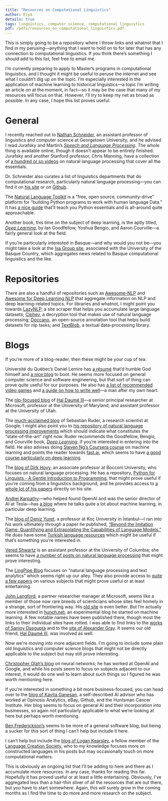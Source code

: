 ```yaml
---
title: "Resources on Computational Linguistics"
author: Elyá
details: true
tags: linguistics, computer science, computational linguistics
pdf: /pdfs/resources_on_computational_linguistics.pdf
---
```


This is simply going to be a repository where I throw links and whatnot that I find in my perusing—anything that I want to hold on to for later that has any connection to computational linguistics. If you think there’s something I should add to this list, feel free to email me.

I’m currently preparing to apply to Master’s programs in computational linguistics, and I thought it might be useful to peruse the internet and see what I couldn’t dig up on the topic. I’m especially interested in the application of machine learning to historical linguistics—a topic I’m writing an article on at the moment, in fact—so it may be the case that many of my resources will focus on that. However, I’ll try to keep my net as broad as possible. In any case, I hope this list proves useful.

# General

I recently reached out to [Nathan Schneider](https://people.cs.georgetown.edu/nschneid/), an assistant professor of linguistics and computer science at Georgetown University, and he advised I read Jurafsky and Martin’s [*Speech and Language Processing*](http://web.stanford.edu/~jurafsky/slp3/). The whole thing is available online, though it doesn’t appear to be entirely finished. Jurafsky and another Stanford professor, Chris Manning, have a collection of [a hundred or so videos](https://www.youtube.com/playlist?list=PLoROMvodv4rOFZnDyrlW3-nI7tMLtmiJZ) on natural language processing that cover all the essentials.

Dr. Schneider also curates a list of linguistics departments that do computational research, particularly natural language processing—you can find it on [his site](https://nschneid.github.io/nlp-in-ling/) or on [Github](https://github.com/nschneid/nlp-in-ling/blob/main/index.md).

The [Natural Language Toolkit](https://www.nltk.org/) is a “free, open source, community-drive” platform for “building Python programs to work with human language Data.” It has [a nice guide](https://www.nltk.org/book/) that’ll teach you Python essentials and is all-around quite approachable.

Another book, this time on the subject of deep learning, is the aptly titled, [*Deep Learning*](https://www.deeplearningbook.org/), by Ian Goodfellow, Yoshua Bengio, and Aaron Courville—a fairly general look at the field.

If you’re particularly interested in Basque—and why would you not be—you might take a look at the [Ixa Group site](https://www.ehu.eus/ehusfera/ixa/), associated with the University of the Basque Country, which aggregates news related to Basque computational linguistics and the like.

# Repositories

There are also a handful of repositories such as [Awesome-NLP](https://github.com/keon/awesome-nlp) and [Awesome for Deep Learning NLP](https://github.com/brianspiering/awesome-dl4nlp) that aggregate information on NLP and deep learning-related topics. For libraries and whatnot, I might point you towards [LazyNLP](https://github.com/chiphuyen/lazynlp), a site scraper that helps you accumulate large language datasets; [Ciphey](https://github.com/Ciphey/Ciphey), a decryption tool that makes use of natural language processing; [Doccano](https://github.com/doccano/doccano), an open-source annotation tool that helps build datasets for nlp tasks; and [TextBlob](https://github.com/sloria/TextBlob), a textual data-processing library.

# Blogs

If you’re more of a blog-reader, then these might be your cup of tea:

Université du Québec’s Daniel Lemire has [a résumé](https://lemire.me/en/) that’d humble God himself and [a nice blog](https://lemire.me/blog/) to boot. He seems more focused on general computer science and software engineering, but that sort of thing can prove quite useful for our purposes. He also has [a list of recommended video games](https://lemire.me/blog/recommended-video-games/) and [a guide on how to write well](https://lemire.me/blog/rules-to-write-a-good-research-paper/)—a man after my own heart.

The [nlp-focused blog](https://nlpers.blogspot.com/) of [Hal Daumé III](http://users.umiacs.umd.edu/~hal/)—a senior principal researcher at Microsoft, professor at the University of Maryland, and assistant professor at the University of Utah.

The [much-acclaimed blog](https://ruder.io/) of Sebastian Ruder, a research scientist at Google; I might also point you to [his repository of natural language processing improvements](https://nlpprogress.com/) which should indicate what constitutes the “state-of-the-art” right now. Ruder recommends the Goodfellow, Bengio, and Courville book, [*Deep Learning*](https://www.deeplearningbook.org/), if you’re interested in entering into the field. He also advises doing [Steven Ng’s Coursera course](https://www.coursera.org/learn/machine-learning) on machine learning and points the reader towards [fast.ai](https://www.fast.ai/), which seems to have [a good course particularly on deep learning](https://course.fast.ai/).

The [blog of Dirk Hovy](http://www.dirkhovy.com/index.php), an associate professor at Bocconi University, who focuses on natural language processing. He has a repository, [Python for Linguists - A Gentle Introduction to Programming](https://github.com/dirkhovy/python_for_linguists), that might prove useful if you’re coming from a linguistics background, and he provides access to [a whole lot of his papers](http://www.dirkhovy.com/portfolio/papers/index.php) directly on his site.

[Andrej Karpathy](https://karpathy.ai/)—who helped found OpenAI and was the senior director of AI at Tesla—has [a blog](http://karpathy.github.io/) where he talks quite a lot about machine learning, in particular deep learning.

The [blog of Deniz Yuret](http://www.denizyuret.com), a professor at Koç University in İstanbul—I ran into his work ultimately through a paper he published, [“Beyond the Imitation Game: Quantifying and Extrapolating the Capabilities of Language Models.”](https://arxiv.org/pdf/2206.04615.pdf) He does have some [Turkish language resources](http://www.denizyuret.com/2006/11/turkish-resources.html) which might be useful if that’s something you’re interested in.

[Vered Shwartz](http://veredshwartz.blogspot.com/) is an assistant professor at the University of Columbia; she seems to have [a number of posts on natural language processing](http://veredshwartz.blogspot.com/search/label/natural%20language%20processing) that might prove interesting.

The [LingPipe Blog](https://lingpipe-blog.com/) focuses on “natural language processing and text analytics” which seems right up our alley. They also provide access to [quite a few papers](https://lingpipe-blog.com/lingpipe-white-papers/) on various subjects that might prove useful or at least entertaining.

[John Langford](https://hunch.net/~jl/), a partner researcher manager at Microsoft, seems like a member of those now rare breeds of scienticians whose sites feel homely in a strange, sort of frontiering way. His [old site](http://www.cs.cmu.edu/~jcl/index_old.html) is even better. But I’m actually more interested in [hunch.net](https://hunch.net/), an experimental blog he started on machine learning. A few notable names have been published there, though most the links to their individual sites have rotted. I was able to find links to the [works of Sanjoy Dasgupta](https://cseweb.ucsd.edu/~dasgupta/research.html) and to the [site of Alexander Gray](http://www.cs.cmu.edu/~agray/). It seems our old friend, [Hal Daumé III](http://users.umiacs.umd.edu/~hal/), was involved as well.

Now we're moving into more adjacent fields. I'm going to include some plain old linguistics and computer science blogs that might not be directly applicable to the subject but may still prove interesting.

[Christopher Olah’s blog](http://colah.github.io/) on neural networks; he has worked at OpenAI and Google, and while his posts seem to focus on subjects adjacent to our interest, it would do one well to learn about such things so I figured he was worth mentioning here.

If you’re interested in something a bit more business-focused, you can head over to the [blog of Kavita Ganesan](https://kavita-ganesan.com/kavitas-tutorials/), a self-described AI advisor who has worked at Opinosis Analytics, eBay, Github, and the Huntsman Cancer Institute. Her blog seems to focus on general AI and their incorporation into businesses, so again not particularly applicable to what we’re looking at here but perhaps worth mentioning.

[Ben Frederickson’s](http://www.benfrederickson.com/blog/) seems to be more of a general software blog, but being a sucker for this sort of thing I can’t help but include it here.

I can’t help but include the [blog of Logan Kearsley](https://gliese1337.blogspot.com/), a fellow member of the [Language Creation Society](https://conlang.org/), who to my knowledge focuses more on constructed languages in his posts but may occasionally touch on more computational matters.

This is obviously an ongoing list that I’ll be adding to here and there as I accumulate more resources. In any case, thanks for reading this far. Hopefully it has proved useful or at least a little entertaining. Obviously, I've aggregated less than a hair-thin sliver of all the resources that are out there, but you have to start somewhere. Again, this will surely grow in the coming months as I find the time to do more and more research on the subject.